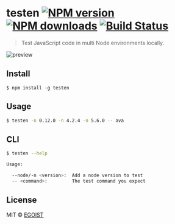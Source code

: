 # testen [![NPM version](https://img.shields.io/npm/v/testen.svg)](https://npmjs.com/package/testen) [![NPM downloads](https://img.shields.io/npm/dm/testen.svg)](https://npmjs.com/package/testen) [![Build Status](https://img.shields.io/circleci/project/egoist/testen/master.svg)](https://circleci.com/gh/egoist/testen)

> Test JavaScript code in multi Node environments locally.

![preview](https://ooo.0o0.ooo/2016/02/16/56c2dec030097.png)

## Install

```
$ npm install -g testen
```

## Usage

```bash
$ testen -n 0.12.0 -n 4.2.4 -n 5.6.0 -- ava
```

## CLI

```bash
$ testen --help

Usage:

  --node/-n <version>:  Add a node version to test
  -- <command>:         The test command you expect
```

## License

MIT © [EGOIST](https://github.com/egoist)

